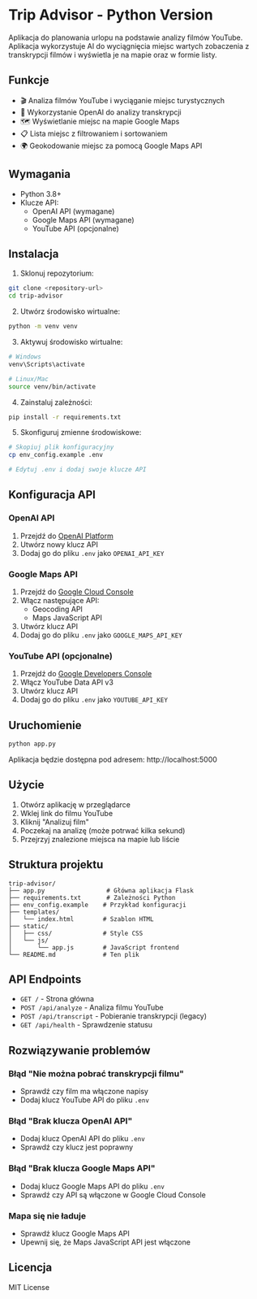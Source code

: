 # Trip Advisor - Python Version

Aplikacja do planowania urlopu na podstawie analizy filmów YouTube. Aplikacja wykorzystuje AI do wyciągnięcia miejsc wartych zobaczenia z transkrypcji filmów i wyświetla je na mapie oraz w formie listy.

## Funkcje

- 🎬 Analiza filmów YouTube i wyciąganie miejsc turystycznych
- 🤖 Wykorzystanie OpenAI do analizy transkrypcji
- 🗺️ Wyświetlanie miejsc na mapie Google Maps
- 📋 Lista miejsc z filtrowaniem i sortowaniem
- 🌍 Geokodowanie miejsc za pomocą Google Maps API

## Wymagania

- Python 3.8+
- Klucze API:
  - OpenAI API (wymagane)
  - Google Maps API (wymagane)
  - YouTube API (opcjonalne)

## Instalacja

1. Sklonuj repozytorium:
```bash
git clone <repository-url>
cd trip-advisor
```

2. Utwórz środowisko wirtualne:
```bash
python -m venv venv
```

3. Aktywuj środowisko wirtualne:
```bash
# Windows
venv\Scripts\activate

# Linux/Mac
source venv/bin/activate
```

4. Zainstaluj zależności:
```bash
pip install -r requirements.txt
```

5. Skonfiguruj zmienne środowiskowe:
```bash
# Skopiuj plik konfiguracyjny
cp env_config.example .env

# Edytuj .env i dodaj swoje klucze API
```

## Konfiguracja API

### OpenAI API
1. Przejdź do [OpenAI Platform](https://platform.openai.com/api-keys)
2. Utwórz nowy klucz API
3. Dodaj go do pliku `.env` jako `OPENAI_API_KEY`

### Google Maps API
1. Przejdź do [Google Cloud Console](https://console.cloud.google.com/google/maps-apis/)
2. Włącz następujące API:
   - Geocoding API
   - Maps JavaScript API
3. Utwórz klucz API
4. Dodaj go do pliku `.env` jako `GOOGLE_MAPS_API_KEY`

### YouTube API (opcjonalne)
1. Przejdź do [Google Developers Console](https://console.developers.google.com/)
2. Włącz YouTube Data API v3
3. Utwórz klucz API
4. Dodaj go do pliku `.env` jako `YOUTUBE_API_KEY`

## Uruchomienie

```bash
python app.py
```

Aplikacja będzie dostępna pod adresem: http://localhost:5000

## Użycie

1. Otwórz aplikację w przeglądarce
2. Wklej link do filmu YouTube
3. Kliknij "Analizuj film"
4. Poczekaj na analizę (może potrwać kilka sekund)
5. Przejrzyj znalezione miejsca na mapie lub liście

## Struktura projektu

```
trip-advisor/
├── app.py                 # Główna aplikacja Flask
├── requirements.txt       # Zależności Python
├── env_config.example    # Przykład konfiguracji
├── templates/
│   └── index.html        # Szablon HTML
├── static/
│   ├── css/              # Style CSS
│   └── js/
│       └── app.js        # JavaScript frontend
└── README.md             # Ten plik
```

## API Endpoints

- `GET /` - Strona główna
- `POST /api/analyze` - Analiza filmu YouTube
- `POST /api/transcript` - Pobieranie transkrypcji (legacy)
- `GET /api/health` - Sprawdzenie statusu

## Rozwiązywanie problemów

### Błąd "Nie można pobrać transkrypcji filmu"
- Sprawdź czy film ma włączone napisy
- Dodaj klucz YouTube API do pliku `.env`

### Błąd "Brak klucza OpenAI API"
- Dodaj klucz OpenAI API do pliku `.env`
- Sprawdź czy klucz jest poprawny

### Błąd "Brak klucza Google Maps API"
- Dodaj klucz Google Maps API do pliku `.env`
- Sprawdź czy API są włączone w Google Cloud Console

### Mapa się nie ładuje
- Sprawdź klucz Google Maps API
- Upewnij się, że Maps JavaScript API jest włączone

## Licencja

MIT License